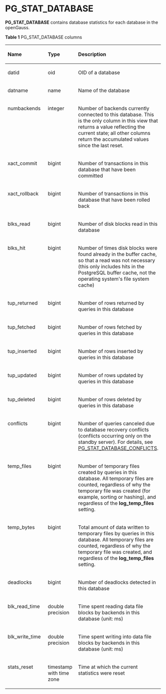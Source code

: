 # PG\_STAT\_DATABASE<a name="EN-US_TOPIC_0242385972"></a>

**PG\_STAT\_DATABASE**  contains database statistics for each database in the openGauss.

**Table  1**  PG\_STAT\_DATABASE columns

<a name="en-us_topic_0237122445_en-us_topic_0059777912_t947bc88fa574402e92984bb8bb451725"></a>
<table><thead align="left"><tr id="en-us_topic_0237122445_en-us_topic_0059777912_r7cf6577310c642149ebf3ff3716efd75"><th class="cellrowborder" valign="top" width="25.85%" id="mcps1.2.4.1.1"><p id="en-us_topic_0237122445_en-us_topic_0059777912_a1ad6ef8807a34b82905d447c065e8437"><a name="en-us_topic_0237122445_en-us_topic_0059777912_a1ad6ef8807a34b82905d447c065e8437"></a><a name="en-us_topic_0237122445_en-us_topic_0059777912_a1ad6ef8807a34b82905d447c065e8437"></a>Name</p>
</th>
<th class="cellrowborder" valign="top" width="19.46%" id="mcps1.2.4.1.2"><p id="en-us_topic_0237122445_en-us_topic_0059777912_ace5f1a7999264b1e8e88d236071c4b9a"><a name="en-us_topic_0237122445_en-us_topic_0059777912_ace5f1a7999264b1e8e88d236071c4b9a"></a><a name="en-us_topic_0237122445_en-us_topic_0059777912_ace5f1a7999264b1e8e88d236071c4b9a"></a>Type</p>
</th>
<th class="cellrowborder" valign="top" width="54.690000000000005%" id="mcps1.2.4.1.3"><p id="en-us_topic_0237122445_en-us_topic_0059777912_ac46c855ddf0842d0b51a1a8ccc467e3f"><a name="en-us_topic_0237122445_en-us_topic_0059777912_ac46c855ddf0842d0b51a1a8ccc467e3f"></a><a name="en-us_topic_0237122445_en-us_topic_0059777912_ac46c855ddf0842d0b51a1a8ccc467e3f"></a>Description</p>
</th>
</tr>
</thead>
<tbody><tr id="en-us_topic_0237122445_en-us_topic_0059777912_r6a8aac0599074b71846aea40259fb80e"><td class="cellrowborder" valign="top" width="25.85%" headers="mcps1.2.4.1.1 "><p id="en-us_topic_0237122445_en-us_topic_0059777912_a9622bfeaa1dc4c7a95a8cbcd10ac4b67"><a name="en-us_topic_0237122445_en-us_topic_0059777912_a9622bfeaa1dc4c7a95a8cbcd10ac4b67"></a><a name="en-us_topic_0237122445_en-us_topic_0059777912_a9622bfeaa1dc4c7a95a8cbcd10ac4b67"></a>datid</p>
</td>
<td class="cellrowborder" valign="top" width="19.46%" headers="mcps1.2.4.1.2 "><p id="en-us_topic_0237122445_en-us_topic_0059777912_a042e5d623409436e935c4156e53b6257"><a name="en-us_topic_0237122445_en-us_topic_0059777912_a042e5d623409436e935c4156e53b6257"></a><a name="en-us_topic_0237122445_en-us_topic_0059777912_a042e5d623409436e935c4156e53b6257"></a>oid</p>
</td>
<td class="cellrowborder" valign="top" width="54.690000000000005%" headers="mcps1.2.4.1.3 "><p id="en-us_topic_0237122445_en-us_topic_0059777912_a8d69baaae44e47b58f1c3d2aa2dde316"><a name="en-us_topic_0237122445_en-us_topic_0059777912_a8d69baaae44e47b58f1c3d2aa2dde316"></a><a name="en-us_topic_0237122445_en-us_topic_0059777912_a8d69baaae44e47b58f1c3d2aa2dde316"></a>OID of a database</p>
</td>
</tr>
<tr id="en-us_topic_0237122445_en-us_topic_0059777912_r0cb3b685e5824777803d36597269bfc2"><td class="cellrowborder" valign="top" width="25.85%" headers="mcps1.2.4.1.1 "><p id="en-us_topic_0237122445_en-us_topic_0059777912_aae650770591443c78dad1be6f5180b40"><a name="en-us_topic_0237122445_en-us_topic_0059777912_aae650770591443c78dad1be6f5180b40"></a><a name="en-us_topic_0237122445_en-us_topic_0059777912_aae650770591443c78dad1be6f5180b40"></a>datname</p>
</td>
<td class="cellrowborder" valign="top" width="19.46%" headers="mcps1.2.4.1.2 "><p id="en-us_topic_0237122445_en-us_topic_0059777912_a24cb6276441d4afc933b448e11bf8fdf"><a name="en-us_topic_0237122445_en-us_topic_0059777912_a24cb6276441d4afc933b448e11bf8fdf"></a><a name="en-us_topic_0237122445_en-us_topic_0059777912_a24cb6276441d4afc933b448e11bf8fdf"></a>name</p>
</td>
<td class="cellrowborder" valign="top" width="54.690000000000005%" headers="mcps1.2.4.1.3 "><p id="en-us_topic_0237122445_en-us_topic_0059777912_a4723913e9b6c4846ab1eb26b4d4bc275"><a name="en-us_topic_0237122445_en-us_topic_0059777912_a4723913e9b6c4846ab1eb26b4d4bc275"></a><a name="en-us_topic_0237122445_en-us_topic_0059777912_a4723913e9b6c4846ab1eb26b4d4bc275"></a>Name of the database</p>
</td>
</tr>
<tr id="en-us_topic_0237122445_en-us_topic_0059777912_rea32c3beefde49abb8a86fbc699c81ce"><td class="cellrowborder" valign="top" width="25.85%" headers="mcps1.2.4.1.1 "><p id="en-us_topic_0237122445_en-us_topic_0059777912_af4bb49e41f484e4fbb17a7ba12b3cb26"><a name="en-us_topic_0237122445_en-us_topic_0059777912_af4bb49e41f484e4fbb17a7ba12b3cb26"></a><a name="en-us_topic_0237122445_en-us_topic_0059777912_af4bb49e41f484e4fbb17a7ba12b3cb26"></a>numbackends</p>
</td>
<td class="cellrowborder" valign="top" width="19.46%" headers="mcps1.2.4.1.2 "><p id="en-us_topic_0237122445_en-us_topic_0059777912_a15020e534dd34f78a5daa1c552f94903"><a name="en-us_topic_0237122445_en-us_topic_0059777912_a15020e534dd34f78a5daa1c552f94903"></a><a name="en-us_topic_0237122445_en-us_topic_0059777912_a15020e534dd34f78a5daa1c552f94903"></a>integer</p>
</td>
<td class="cellrowborder" valign="top" width="54.690000000000005%" headers="mcps1.2.4.1.3 "><p id="en-us_topic_0237122445_en-us_topic_0059777912_a8d434ffeb00a4fb9ac45118daef0f412"><a name="en-us_topic_0237122445_en-us_topic_0059777912_a8d434ffeb00a4fb9ac45118daef0f412"></a><a name="en-us_topic_0237122445_en-us_topic_0059777912_a8d434ffeb00a4fb9ac45118daef0f412"></a>Number of backends currently connected to this database. This is the only column in this view that returns a value reflecting the current state; all other columns return the accumulated values since the last reset.</p>
</td>
</tr>
<tr id="en-us_topic_0237122445_en-us_topic_0059777912_r85107e99422841c7b2c3899ec919776f"><td class="cellrowborder" valign="top" width="25.85%" headers="mcps1.2.4.1.1 "><p id="en-us_topic_0237122445_en-us_topic_0059777912_afc9b3486f3664ab68db8a48a338cd7b9"><a name="en-us_topic_0237122445_en-us_topic_0059777912_afc9b3486f3664ab68db8a48a338cd7b9"></a><a name="en-us_topic_0237122445_en-us_topic_0059777912_afc9b3486f3664ab68db8a48a338cd7b9"></a>xact_commit</p>
</td>
<td class="cellrowborder" valign="top" width="19.46%" headers="mcps1.2.4.1.2 "><p id="en-us_topic_0237122445_en-us_topic_0059777912_aecaa4215ab40404dbc79a473ffec665d"><a name="en-us_topic_0237122445_en-us_topic_0059777912_aecaa4215ab40404dbc79a473ffec665d"></a><a name="en-us_topic_0237122445_en-us_topic_0059777912_aecaa4215ab40404dbc79a473ffec665d"></a>bigint</p>
</td>
<td class="cellrowborder" valign="top" width="54.690000000000005%" headers="mcps1.2.4.1.3 "><p id="en-us_topic_0237122445_en-us_topic_0059777912_a94299f4c44604809835dc050ca4b9286"><a name="en-us_topic_0237122445_en-us_topic_0059777912_a94299f4c44604809835dc050ca4b9286"></a><a name="en-us_topic_0237122445_en-us_topic_0059777912_a94299f4c44604809835dc050ca4b9286"></a>Number of transactions in this database that have been committed</p>
</td>
</tr>
<tr id="en-us_topic_0237122445_en-us_topic_0059777912_r3b7e1d92887e448b993d2a7a71577e4e"><td class="cellrowborder" valign="top" width="25.85%" headers="mcps1.2.4.1.1 "><p id="en-us_topic_0237122445_en-us_topic_0059777912_a1894a1119bd3496f9e910e4ec51d92aa"><a name="en-us_topic_0237122445_en-us_topic_0059777912_a1894a1119bd3496f9e910e4ec51d92aa"></a><a name="en-us_topic_0237122445_en-us_topic_0059777912_a1894a1119bd3496f9e910e4ec51d92aa"></a>xact_rollback</p>
</td>
<td class="cellrowborder" valign="top" width="19.46%" headers="mcps1.2.4.1.2 "><p id="en-us_topic_0237122445_en-us_topic_0059777912_a2a20ae6e31604ef1a0ff6b441d60fc11"><a name="en-us_topic_0237122445_en-us_topic_0059777912_a2a20ae6e31604ef1a0ff6b441d60fc11"></a><a name="en-us_topic_0237122445_en-us_topic_0059777912_a2a20ae6e31604ef1a0ff6b441d60fc11"></a>bigint</p>
</td>
<td class="cellrowborder" valign="top" width="54.690000000000005%" headers="mcps1.2.4.1.3 "><p id="en-us_topic_0237122445_en-us_topic_0059777912_ab8bdd098f2f6462eaeff687dd3fa4260"><a name="en-us_topic_0237122445_en-us_topic_0059777912_ab8bdd098f2f6462eaeff687dd3fa4260"></a><a name="en-us_topic_0237122445_en-us_topic_0059777912_ab8bdd098f2f6462eaeff687dd3fa4260"></a>Number of transactions in this database that have been rolled back</p>
</td>
</tr>
<tr id="en-us_topic_0237122445_en-us_topic_0059777912_r1b28bd5fdab24ccc86fa809fd2596c29"><td class="cellrowborder" valign="top" width="25.85%" headers="mcps1.2.4.1.1 "><p id="en-us_topic_0237122445_en-us_topic_0059777912_a3f90346ec2ef481fb69d707a0566d21b"><a name="en-us_topic_0237122445_en-us_topic_0059777912_a3f90346ec2ef481fb69d707a0566d21b"></a><a name="en-us_topic_0237122445_en-us_topic_0059777912_a3f90346ec2ef481fb69d707a0566d21b"></a>blks_read</p>
</td>
<td class="cellrowborder" valign="top" width="19.46%" headers="mcps1.2.4.1.2 "><p id="en-us_topic_0237122445_en-us_topic_0059777912_aea5bcf9d169441beb3e235dc1ef24dce"><a name="en-us_topic_0237122445_en-us_topic_0059777912_aea5bcf9d169441beb3e235dc1ef24dce"></a><a name="en-us_topic_0237122445_en-us_topic_0059777912_aea5bcf9d169441beb3e235dc1ef24dce"></a>bigint</p>
</td>
<td class="cellrowborder" valign="top" width="54.690000000000005%" headers="mcps1.2.4.1.3 "><p id="en-us_topic_0237122445_en-us_topic_0059777912_ac9fa9aec656749ada35ef9a5ade18c45"><a name="en-us_topic_0237122445_en-us_topic_0059777912_ac9fa9aec656749ada35ef9a5ade18c45"></a><a name="en-us_topic_0237122445_en-us_topic_0059777912_ac9fa9aec656749ada35ef9a5ade18c45"></a>Number of disk blocks read in this database</p>
</td>
</tr>
<tr id="en-us_topic_0237122445_en-us_topic_0059777912_r91416c5188d24625815de65f5f994d55"><td class="cellrowborder" valign="top" width="25.85%" headers="mcps1.2.4.1.1 "><p id="en-us_topic_0237122445_en-us_topic_0059777912_a87d0fc493fbb44388b5675671599666d"><a name="en-us_topic_0237122445_en-us_topic_0059777912_a87d0fc493fbb44388b5675671599666d"></a><a name="en-us_topic_0237122445_en-us_topic_0059777912_a87d0fc493fbb44388b5675671599666d"></a>blks_hit</p>
</td>
<td class="cellrowborder" valign="top" width="19.46%" headers="mcps1.2.4.1.2 "><p id="en-us_topic_0237122445_en-us_topic_0059777912_a88c07bf3c0a04c4485d6b195125b690f"><a name="en-us_topic_0237122445_en-us_topic_0059777912_a88c07bf3c0a04c4485d6b195125b690f"></a><a name="en-us_topic_0237122445_en-us_topic_0059777912_a88c07bf3c0a04c4485d6b195125b690f"></a>bigint</p>
</td>
<td class="cellrowborder" valign="top" width="54.690000000000005%" headers="mcps1.2.4.1.3 "><p id="en-us_topic_0237122445_en-us_topic_0059777912_aeb6ded094606479ba7d012c4e4670d26"><a name="en-us_topic_0237122445_en-us_topic_0059777912_aeb6ded094606479ba7d012c4e4670d26"></a><a name="en-us_topic_0237122445_en-us_topic_0059777912_aeb6ded094606479ba7d012c4e4670d26"></a>Number of times disk blocks were found already in the buffer cache, so that a read was not necessary (this only includes hits in the PostgreSQL buffer cache, not the operating system's file system cache)</p>
</td>
</tr>
<tr id="en-us_topic_0237122445_en-us_topic_0059777912_rb8964a8fecd84f6f95ad94c13b5b3c3a"><td class="cellrowborder" valign="top" width="25.85%" headers="mcps1.2.4.1.1 "><p id="en-us_topic_0237122445_en-us_topic_0059777912_a81dc1d66ea5342e69ead00267b3e2477"><a name="en-us_topic_0237122445_en-us_topic_0059777912_a81dc1d66ea5342e69ead00267b3e2477"></a><a name="en-us_topic_0237122445_en-us_topic_0059777912_a81dc1d66ea5342e69ead00267b3e2477"></a>tup_returned</p>
</td>
<td class="cellrowborder" valign="top" width="19.46%" headers="mcps1.2.4.1.2 "><p id="en-us_topic_0237122445_en-us_topic_0059777912_a40a5ba5350c84cd09cb7344c1a7942db"><a name="en-us_topic_0237122445_en-us_topic_0059777912_a40a5ba5350c84cd09cb7344c1a7942db"></a><a name="en-us_topic_0237122445_en-us_topic_0059777912_a40a5ba5350c84cd09cb7344c1a7942db"></a>bigint</p>
</td>
<td class="cellrowborder" valign="top" width="54.690000000000005%" headers="mcps1.2.4.1.3 "><p id="en-us_topic_0237122445_en-us_topic_0059777912_a9456e8bde31a4fcb842314100f17b63c"><a name="en-us_topic_0237122445_en-us_topic_0059777912_a9456e8bde31a4fcb842314100f17b63c"></a><a name="en-us_topic_0237122445_en-us_topic_0059777912_a9456e8bde31a4fcb842314100f17b63c"></a>Number of rows returned by queries in this database</p>
</td>
</tr>
<tr id="en-us_topic_0237122445_en-us_topic_0059777912_r856a4ab74e2c4622abe7c89250bffc23"><td class="cellrowborder" valign="top" width="25.85%" headers="mcps1.2.4.1.1 "><p id="en-us_topic_0237122445_en-us_topic_0059777912_a82d314725f1f46b6885bb57dd6c18417"><a name="en-us_topic_0237122445_en-us_topic_0059777912_a82d314725f1f46b6885bb57dd6c18417"></a><a name="en-us_topic_0237122445_en-us_topic_0059777912_a82d314725f1f46b6885bb57dd6c18417"></a>tup_fetched</p>
</td>
<td class="cellrowborder" valign="top" width="19.46%" headers="mcps1.2.4.1.2 "><p id="en-us_topic_0237122445_en-us_topic_0059777912_a6793f64be7eb4b66ac2a1c8a1fec75bb"><a name="en-us_topic_0237122445_en-us_topic_0059777912_a6793f64be7eb4b66ac2a1c8a1fec75bb"></a><a name="en-us_topic_0237122445_en-us_topic_0059777912_a6793f64be7eb4b66ac2a1c8a1fec75bb"></a>bigint</p>
</td>
<td class="cellrowborder" valign="top" width="54.690000000000005%" headers="mcps1.2.4.1.3 "><p id="en-us_topic_0237122445_en-us_topic_0059777912_aec9775d313ad421daa64616863ea6f25"><a name="en-us_topic_0237122445_en-us_topic_0059777912_aec9775d313ad421daa64616863ea6f25"></a><a name="en-us_topic_0237122445_en-us_topic_0059777912_aec9775d313ad421daa64616863ea6f25"></a>Number of rows fetched by queries in this database</p>
</td>
</tr>
<tr id="en-us_topic_0237122445_en-us_topic_0059777912_r760cce0c303e4cd9a555ffee552ed631"><td class="cellrowborder" valign="top" width="25.85%" headers="mcps1.2.4.1.1 "><p id="en-us_topic_0237122445_en-us_topic_0059777912_a2ff5c610e22446d28b4a889e3b357ba9"><a name="en-us_topic_0237122445_en-us_topic_0059777912_a2ff5c610e22446d28b4a889e3b357ba9"></a><a name="en-us_topic_0237122445_en-us_topic_0059777912_a2ff5c610e22446d28b4a889e3b357ba9"></a>tup_inserted</p>
</td>
<td class="cellrowborder" valign="top" width="19.46%" headers="mcps1.2.4.1.2 "><p id="en-us_topic_0237122445_en-us_topic_0059777912_a9b9d18b29d4b49119fb5ccc075e5341b"><a name="en-us_topic_0237122445_en-us_topic_0059777912_a9b9d18b29d4b49119fb5ccc075e5341b"></a><a name="en-us_topic_0237122445_en-us_topic_0059777912_a9b9d18b29d4b49119fb5ccc075e5341b"></a>bigint</p>
</td>
<td class="cellrowborder" valign="top" width="54.690000000000005%" headers="mcps1.2.4.1.3 "><p id="en-us_topic_0237122445_en-us_topic_0059777912_a4dd4a6bf18a94f3f9e9cdd723da9a5c4"><a name="en-us_topic_0237122445_en-us_topic_0059777912_a4dd4a6bf18a94f3f9e9cdd723da9a5c4"></a><a name="en-us_topic_0237122445_en-us_topic_0059777912_a4dd4a6bf18a94f3f9e9cdd723da9a5c4"></a>Number of rows inserted by queries in this database</p>
</td>
</tr>
<tr id="en-us_topic_0237122445_en-us_topic_0059777912_r6d3fb0f0375344f4b2ee4984c4fb82e1"><td class="cellrowborder" valign="top" width="25.85%" headers="mcps1.2.4.1.1 "><p id="en-us_topic_0237122445_en-us_topic_0059777912_a86e2f810a07840e88dd8ed76eb002c5a"><a name="en-us_topic_0237122445_en-us_topic_0059777912_a86e2f810a07840e88dd8ed76eb002c5a"></a><a name="en-us_topic_0237122445_en-us_topic_0059777912_a86e2f810a07840e88dd8ed76eb002c5a"></a>tup_updated</p>
</td>
<td class="cellrowborder" valign="top" width="19.46%" headers="mcps1.2.4.1.2 "><p id="en-us_topic_0237122445_en-us_topic_0059777912_a86a38c3da89542fc97abfe61ce442eca"><a name="en-us_topic_0237122445_en-us_topic_0059777912_a86a38c3da89542fc97abfe61ce442eca"></a><a name="en-us_topic_0237122445_en-us_topic_0059777912_a86a38c3da89542fc97abfe61ce442eca"></a>bigint</p>
</td>
<td class="cellrowborder" valign="top" width="54.690000000000005%" headers="mcps1.2.4.1.3 "><p id="en-us_topic_0237122445_en-us_topic_0059777912_a44fad4002c1646df913f51e632cb0841"><a name="en-us_topic_0237122445_en-us_topic_0059777912_a44fad4002c1646df913f51e632cb0841"></a><a name="en-us_topic_0237122445_en-us_topic_0059777912_a44fad4002c1646df913f51e632cb0841"></a>Number of rows updated by queries in this database</p>
</td>
</tr>
<tr id="en-us_topic_0237122445_en-us_topic_0059777912_rbb374e53b28c4588a5fa89f3e54505a1"><td class="cellrowborder" valign="top" width="25.85%" headers="mcps1.2.4.1.1 "><p id="en-us_topic_0237122445_en-us_topic_0059777912_ae461a34874b7445ba67a5a43ee725aa5"><a name="en-us_topic_0237122445_en-us_topic_0059777912_ae461a34874b7445ba67a5a43ee725aa5"></a><a name="en-us_topic_0237122445_en-us_topic_0059777912_ae461a34874b7445ba67a5a43ee725aa5"></a>tup_deleted</p>
</td>
<td class="cellrowborder" valign="top" width="19.46%" headers="mcps1.2.4.1.2 "><p id="en-us_topic_0237122445_en-us_topic_0059777912_a6a744b4385a74f7a8435f6483986edae"><a name="en-us_topic_0237122445_en-us_topic_0059777912_a6a744b4385a74f7a8435f6483986edae"></a><a name="en-us_topic_0237122445_en-us_topic_0059777912_a6a744b4385a74f7a8435f6483986edae"></a>bigint</p>
</td>
<td class="cellrowborder" valign="top" width="54.690000000000005%" headers="mcps1.2.4.1.3 "><p id="en-us_topic_0237122445_en-us_topic_0059777912_a1b981f601a424b3d92e30769bed26792"><a name="en-us_topic_0237122445_en-us_topic_0059777912_a1b981f601a424b3d92e30769bed26792"></a><a name="en-us_topic_0237122445_en-us_topic_0059777912_a1b981f601a424b3d92e30769bed26792"></a>Number of rows deleted by queries in this database</p>
</td>
</tr>
<tr id="en-us_topic_0237122445_en-us_topic_0059777912_r5fbfbe1deb524b9f8bea7c0fceb4f215"><td class="cellrowborder" valign="top" width="25.85%" headers="mcps1.2.4.1.1 "><p id="en-us_topic_0237122445_en-us_topic_0059777912_a0992d32e88304d56a41cb9adfc46c370"><a name="en-us_topic_0237122445_en-us_topic_0059777912_a0992d32e88304d56a41cb9adfc46c370"></a><a name="en-us_topic_0237122445_en-us_topic_0059777912_a0992d32e88304d56a41cb9adfc46c370"></a>conflicts</p>
</td>
<td class="cellrowborder" valign="top" width="19.46%" headers="mcps1.2.4.1.2 "><p id="en-us_topic_0237122445_en-us_topic_0059777912_ac655745d25654d41b15c9e219e5b1984"><a name="en-us_topic_0237122445_en-us_topic_0059777912_ac655745d25654d41b15c9e219e5b1984"></a><a name="en-us_topic_0237122445_en-us_topic_0059777912_ac655745d25654d41b15c9e219e5b1984"></a>bigint</p>
</td>
<td class="cellrowborder" valign="top" width="54.690000000000005%" headers="mcps1.2.4.1.3 "><p id="en-us_topic_0237122445_en-us_topic_0059777912_a8afa3aad1daf4c578d577c79cf4aa2b5"><a name="en-us_topic_0237122445_en-us_topic_0059777912_a8afa3aad1daf4c578d577c79cf4aa2b5"></a><a name="en-us_topic_0237122445_en-us_topic_0059777912_a8afa3aad1daf4c578d577c79cf4aa2b5"></a>Number of queries canceled due to database recovery conflicts (conflicts occurring only on the standby server). For details, see <a href="pg_stat_database_conflicts.md">PG_STAT_DATABASE_CONFLICTS</a>.</p>
</td>
</tr>
<tr id="en-us_topic_0237122445_en-us_topic_0059777912_r8c01855439bb4f63864698d915c24c52"><td class="cellrowborder" valign="top" width="25.85%" headers="mcps1.2.4.1.1 "><p id="en-us_topic_0237122445_en-us_topic_0059777912_a1247aef1b41c4cf8904d78fa92e49e2b"><a name="en-us_topic_0237122445_en-us_topic_0059777912_a1247aef1b41c4cf8904d78fa92e49e2b"></a><a name="en-us_topic_0237122445_en-us_topic_0059777912_a1247aef1b41c4cf8904d78fa92e49e2b"></a>temp_files</p>
</td>
<td class="cellrowborder" valign="top" width="19.46%" headers="mcps1.2.4.1.2 "><p id="en-us_topic_0237122445_en-us_topic_0059777912_a12d7b24e23404b69b7467e250eddcea7"><a name="en-us_topic_0237122445_en-us_topic_0059777912_a12d7b24e23404b69b7467e250eddcea7"></a><a name="en-us_topic_0237122445_en-us_topic_0059777912_a12d7b24e23404b69b7467e250eddcea7"></a>bigint</p>
</td>
<td class="cellrowborder" valign="top" width="54.690000000000005%" headers="mcps1.2.4.1.3 "><p id="en-us_topic_0237122445_en-us_topic_0059777912_a4e62992d6ded43738c49ffdb8ea871cc"><a name="en-us_topic_0237122445_en-us_topic_0059777912_a4e62992d6ded43738c49ffdb8ea871cc"></a><a name="en-us_topic_0237122445_en-us_topic_0059777912_a4e62992d6ded43738c49ffdb8ea871cc"></a>Number of temporary files created by queries in this database. All temporary files are counted, regardless of why the temporary file was created (for example, sorting or hashing), and regardless of the <strong id="en-us_topic_0237122445_b842352706163557"><a name="en-us_topic_0237122445_b842352706163557"></a><a name="en-us_topic_0237122445_b842352706163557"></a>log_temp_files</strong> setting.</p>
</td>
</tr>
<tr id="en-us_topic_0237122445_en-us_topic_0059777912_r8ce259bfa8214ecb986a2c23f2f7fb27"><td class="cellrowborder" valign="top" width="25.85%" headers="mcps1.2.4.1.1 "><p id="en-us_topic_0237122445_en-us_topic_0059777912_a466e95af626d4644a01dddaa7d6e596f"><a name="en-us_topic_0237122445_en-us_topic_0059777912_a466e95af626d4644a01dddaa7d6e596f"></a><a name="en-us_topic_0237122445_en-us_topic_0059777912_a466e95af626d4644a01dddaa7d6e596f"></a>temp_bytes</p>
</td>
<td class="cellrowborder" valign="top" width="19.46%" headers="mcps1.2.4.1.2 "><p id="en-us_topic_0237122445_en-us_topic_0059777912_a08b27d459af8416eb0f0a20da7b5a3ca"><a name="en-us_topic_0237122445_en-us_topic_0059777912_a08b27d459af8416eb0f0a20da7b5a3ca"></a><a name="en-us_topic_0237122445_en-us_topic_0059777912_a08b27d459af8416eb0f0a20da7b5a3ca"></a>bigint</p>
</td>
<td class="cellrowborder" valign="top" width="54.690000000000005%" headers="mcps1.2.4.1.3 "><p id="en-us_topic_0237122445_en-us_topic_0059777912_a7d2054e123e34a13a70ab2d6ad75511e"><a name="en-us_topic_0237122445_en-us_topic_0059777912_a7d2054e123e34a13a70ab2d6ad75511e"></a><a name="en-us_topic_0237122445_en-us_topic_0059777912_a7d2054e123e34a13a70ab2d6ad75511e"></a>Total amount of data written to temporary files by queries in this database. All temporary files are counted, regardless of why the temporary file was created, and regardless of the <strong id="en-us_topic_0237122445_b842352706163724"><a name="en-us_topic_0237122445_b842352706163724"></a><a name="en-us_topic_0237122445_b842352706163724"></a>log_temp_files</strong> setting.</p>
</td>
</tr>
<tr id="en-us_topic_0237122445_en-us_topic_0059777912_r9a94123701a14c2886bda1e221221e6c"><td class="cellrowborder" valign="top" width="25.85%" headers="mcps1.2.4.1.1 "><p id="en-us_topic_0237122445_en-us_topic_0059777912_a8d2bb9668eb545fb966ed2af092dc940"><a name="en-us_topic_0237122445_en-us_topic_0059777912_a8d2bb9668eb545fb966ed2af092dc940"></a><a name="en-us_topic_0237122445_en-us_topic_0059777912_a8d2bb9668eb545fb966ed2af092dc940"></a>deadlocks</p>
</td>
<td class="cellrowborder" valign="top" width="19.46%" headers="mcps1.2.4.1.2 "><p id="en-us_topic_0237122445_en-us_topic_0059777912_ac93c5a8c32764afd9666f9d84e0447f6"><a name="en-us_topic_0237122445_en-us_topic_0059777912_ac93c5a8c32764afd9666f9d84e0447f6"></a><a name="en-us_topic_0237122445_en-us_topic_0059777912_ac93c5a8c32764afd9666f9d84e0447f6"></a>bigint</p>
</td>
<td class="cellrowborder" valign="top" width="54.690000000000005%" headers="mcps1.2.4.1.3 "><p id="en-us_topic_0237122445_en-us_topic_0059777912_ae713886d079f41d389a5371c7d35acf6"><a name="en-us_topic_0237122445_en-us_topic_0059777912_ae713886d079f41d389a5371c7d35acf6"></a><a name="en-us_topic_0237122445_en-us_topic_0059777912_ae713886d079f41d389a5371c7d35acf6"></a>Number of deadlocks detected in this database</p>
</td>
</tr>
<tr id="en-us_topic_0237122445_en-us_topic_0059777912_r632544e3c554442cab3d7360173bfaee"><td class="cellrowborder" valign="top" width="25.85%" headers="mcps1.2.4.1.1 "><p id="en-us_topic_0237122445_en-us_topic_0059777912_ae016a07bca544566847e64dfd2fa8e57"><a name="en-us_topic_0237122445_en-us_topic_0059777912_ae016a07bca544566847e64dfd2fa8e57"></a><a name="en-us_topic_0237122445_en-us_topic_0059777912_ae016a07bca544566847e64dfd2fa8e57"></a>blk_read_time</p>
</td>
<td class="cellrowborder" valign="top" width="19.46%" headers="mcps1.2.4.1.2 "><p id="en-us_topic_0237122445_en-us_topic_0059777912_ad0e281db3a034c7ba9d22235d99dd8b2"><a name="en-us_topic_0237122445_en-us_topic_0059777912_ad0e281db3a034c7ba9d22235d99dd8b2"></a><a name="en-us_topic_0237122445_en-us_topic_0059777912_ad0e281db3a034c7ba9d22235d99dd8b2"></a>double precision</p>
</td>
<td class="cellrowborder" valign="top" width="54.690000000000005%" headers="mcps1.2.4.1.3 "><p id="en-us_topic_0237122445_en-us_topic_0059777912_abf870fcd502a4052b2a3bf5b9a2b1fc7"><a name="en-us_topic_0237122445_en-us_topic_0059777912_abf870fcd502a4052b2a3bf5b9a2b1fc7"></a><a name="en-us_topic_0237122445_en-us_topic_0059777912_abf870fcd502a4052b2a3bf5b9a2b1fc7"></a>Time spent reading data file blocks by backends in this database (unit: ms)</p>
</td>
</tr>
<tr id="en-us_topic_0237122445_en-us_topic_0059777912_rbd3ab7915c0c467687c25136a900e767"><td class="cellrowborder" valign="top" width="25.85%" headers="mcps1.2.4.1.1 "><p id="en-us_topic_0237122445_en-us_topic_0059777912_ab49acfcdd0ed42038bb18dc6e7df00c0"><a name="en-us_topic_0237122445_en-us_topic_0059777912_ab49acfcdd0ed42038bb18dc6e7df00c0"></a><a name="en-us_topic_0237122445_en-us_topic_0059777912_ab49acfcdd0ed42038bb18dc6e7df00c0"></a>blk_write_time</p>
</td>
<td class="cellrowborder" valign="top" width="19.46%" headers="mcps1.2.4.1.2 "><p id="en-us_topic_0237122445_en-us_topic_0059777912_a557a466472c943aca44537efa0bcb17e"><a name="en-us_topic_0237122445_en-us_topic_0059777912_a557a466472c943aca44537efa0bcb17e"></a><a name="en-us_topic_0237122445_en-us_topic_0059777912_a557a466472c943aca44537efa0bcb17e"></a>double precision</p>
</td>
<td class="cellrowborder" valign="top" width="54.690000000000005%" headers="mcps1.2.4.1.3 "><p id="en-us_topic_0237122445_en-us_topic_0059777912_a3c751115395941c092e64ff55ea21cc1"><a name="en-us_topic_0237122445_en-us_topic_0059777912_a3c751115395941c092e64ff55ea21cc1"></a><a name="en-us_topic_0237122445_en-us_topic_0059777912_a3c751115395941c092e64ff55ea21cc1"></a>Time spent writing into data file blocks by backends in this database (unit: ms)</p>
</td>
</tr>
<tr id="en-us_topic_0237122445_en-us_topic_0059777912_rc76847b7b11b4940945d29247f1693b6"><td class="cellrowborder" valign="top" width="25.85%" headers="mcps1.2.4.1.1 "><p id="en-us_topic_0237122445_en-us_topic_0059777912_aebd772492399480b85a8654355c58c7d"><a name="en-us_topic_0237122445_en-us_topic_0059777912_aebd772492399480b85a8654355c58c7d"></a><a name="en-us_topic_0237122445_en-us_topic_0059777912_aebd772492399480b85a8654355c58c7d"></a>stats_reset</p>
</td>
<td class="cellrowborder" valign="top" width="19.46%" headers="mcps1.2.4.1.2 "><p id="en-us_topic_0237122445_en-us_topic_0059777912_a3a16b40e0873422cad8e9a834130b9a9"><a name="en-us_topic_0237122445_en-us_topic_0059777912_a3a16b40e0873422cad8e9a834130b9a9"></a><a name="en-us_topic_0237122445_en-us_topic_0059777912_a3a16b40e0873422cad8e9a834130b9a9"></a>timestamp with time zone</p>
</td>
<td class="cellrowborder" valign="top" width="54.690000000000005%" headers="mcps1.2.4.1.3 "><p id="en-us_topic_0237122445_en-us_topic_0059777912_aadb43ce7b32948eebc9e7c243c2afc2c"><a name="en-us_topic_0237122445_en-us_topic_0059777912_aadb43ce7b32948eebc9e7c243c2afc2c"></a><a name="en-us_topic_0237122445_en-us_topic_0059777912_aadb43ce7b32948eebc9e7c243c2afc2c"></a>Time at which the current statistics were reset</p>
</td>
</tr>
</tbody>
</table>


